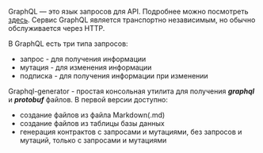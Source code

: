 GraphQL — это язык запросов для API. Подробнее можно посмотреть [здесь](https://www.graphql.org). Сервис
GraphQL является транспортно независимым, но обычно обслуживается через HTTP.

В GraphQL есть три типа запросов:
- запрос - для получения информации
- мутация - для изменения информации
- подписка - для получения информации при изменении

Graphql-generator - простая консольная утилита для получения **_graphql_** и **_protobuf_** файлов. 
В первой версии доступно:
- создание файлов из файла Markdown(.md) 
- создание файлов из таблицы базы данных 
- генерация контрактов с запросами и мутациями, без запросов и мутаций, только с запросами и мутациями

